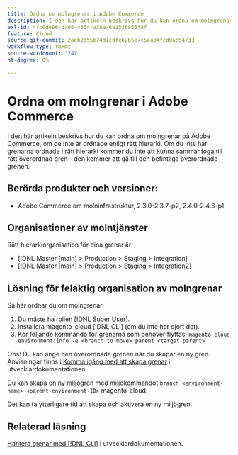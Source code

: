 ```yaml
---
title: Ordna om molngrenar i Adobe Commerce
description: I den här artikeln beskrivs hur du kan ordna om molngrenar på Adobe Commerce, om de inte är ordnade enligt rätt hierarki. Om du inte har grenarna ordnade i rätt hierarki kommer du inte att kunna sammanfoga till rätt överordnad gren - den kommer att gå till den befintliga överordnade grenen.
exl-id: 4fc0de96-da66-4634-a38a-6a1536855f8f
feature: Cloud
source-git-commit: 2aeb2355b74d1cdfc62b5e7c5aa04fcd0a654733
workflow-type: tm+mt
source-wordcount: '247'
ht-degree: 0%

---
```


# Ordna om molngrenar i Adobe Commerce

I den här artikeln beskrivs hur du kan ordna om molngrenar på Adobe Commerce, om de inte är ordnade enligt rätt hierarki. Om du inte har grenarna ordnade i rätt hierarki kommer du inte att kunna sammanfoga till rätt överordnad gren - den kommer att gå till den befintliga överordnade grenen.

## Berörda produkter och versioner:

* Adobe Commerce om molninfrastruktur, 2.3.0-2.3.7-p2, 2.4.0-2.4.3-p1

## Organisationer av molntjänster

Rätt hierarkiorganisation för dina grenar är:

* [!DNL Master [main] > Production > Staging > Integration]
* [!DNL Master [main] > Production > Staging > Integration2]

## Lösning för felaktig organisation av molngrenar

Så här ordnar du om molngrenar:

1. Du måste ha rollen [[!DNL Super User]](https://experienceleague.adobe.com/docs/commerce-cloud-service/user-guide/project/user-access.html).
1. Installera magento-cloud [!DNL CLI] (om du inte har gjort det).
1. Kör följande kommando för grenarna som behöver flyttas:
   `magento-cloud environment:info -e <branch to move> parent <target parent>`

Obs! Du kan ange den överordnade grenen när du skapar en ny gren. Anvisningar finns i [Komma igång med att skapa grenar](https://experienceleague.adobe.com/en/docs/commerce-cloud-service/user-guide/develop/cli-branches) i utvecklardokumentationen.

Du kan skapa en ny miljögren med miljökommandot `branch <environment-name> <parent-environment-ID>` magento-cloud.

Det kan ta ytterligare tid att skapa och aktivera en ny miljögren.

## Relaterad läsning

[Hantera grenar med  [!DNL CLI]](https://experienceleague.adobe.com/en/docs/commerce-cloud-service/user-guide/develop/cli-branches) i utvecklardokumentationen.
